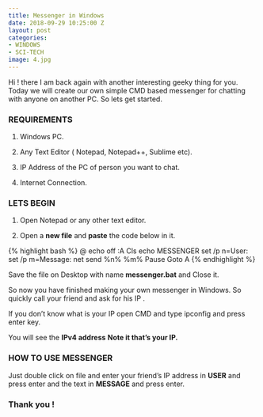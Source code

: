 ```yaml
---
title: Messenger in Windows
date: 2018-09-29 10:25:00 Z
layout: post
categories:
- WINDOWS
- SCI-TECH
image: 4.jpg
---
```


<p class="intro">
<span class="dropcap">H</span>i ! there I am back again with another interesting geeky thing for you. Today we will create our own simple CMD based messenger for chatting with anyone on another PC. So lets get started.
</p>

### REQUIREMENTS

1. Windows PC.

2. Any Text Editor ( Notepad, Notepad\+\+, Sublime etc).

3. IP Address of the PC of person you want to chat.

4. Internet Connection.

### LETS BEGIN

1. Open Notepad or any other text editor.

2. Open a **new file**  and **paste** the code below in it.

{% highlight bash %}
@ echo off
\:A
Cls
echo MESSENGER
set /p n=User:
set /p m=Message:
net send %n% %m%
Pause
Goto A
{% endhighlight %}

Save the file on Desktop with name **messenger.bat** and Close it.

So now you have finished making your own messenger in Windows. So quickly call your friend and ask for his IP .

If you don’t know what is your IP open CMD and type ipconfig and press enter key.

You will see the **IPv4 address** **Note it that’s your IP.**

### HOW TO USE MESSENGER

Just double click on file and enter your friend’s IP address in **USER** and press enter and the text in **MESSAGE** and press enter.

### Thank you !
